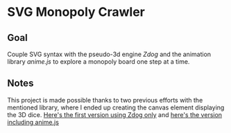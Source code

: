 # SVG Monopoly Crawler

<!-- ## [Live Demo]() -->

## Goal

Couple SVG syntax with the pseudo-3d engine _Zdog_ and the animation library _anime.js_ to explore a monopoly board one step at a time.

## Notes

This project is made possible thanks to two previous efforts with the mentioned library, where I ended up creating the canvas element displaying the 3D dice. [Here's the first version using Zdog only](https://codepen.io/borntofrappe/pen/WNNJxwM) and [here's the version including anime.js](https://codepen.io/borntofrappe/pen/PooeQvG)
